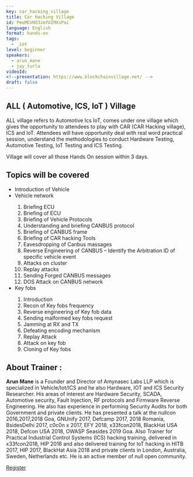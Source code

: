 ```yaml
---
key: car_hacking_village
title: Car Hacking Village 
id: PmoMEVHO3imfUIMXsPai
language: English
format: hands-on
tags:
  - _iot
level: beginner
speakers:
  - arun_mane
  - jay_turla
videoId: 
<!--presentation: https://www.blockchainvillage.net/ -->
draft: false
---
```

<h2>ALL ( Automotive, ICS, IoT ) Village</h2>

ALL village refers to Automotive Ics IoT, comes under one village which gives the opportunity to attendees to play with CAR (CAR Hacking village), ICS and IoT. Attendees will have opportunity deal with real word practical session, understand the methodologies to conduct Hardware Testing, Automotive Testing, IoT Testing and ICS Testing.

Village will cover all those Hands On session within 3 days.


<h2>Topics will be covered</h2>
<ul>
<li>Introduction of Vehicle </li>
<li>Vehicle network </li>
<ol>
	<li>Briefing ECU</li>
	<li>Briefing of ECU</li>
	<li>Briefing of Vehicle Protocols</li>
	<li>Understanding and briefing CANBUS protocol</li>
	<li>Briefing of CANBUS frame</li>
	<li>Briefing of CAR hacking Tools</li>
	<li>Eavesdropping of Canbus massages</li>
	<li>Reverse Engineering of CANBUS – Identify the Arbitration ID of specific vehicle event</li>
	<li>Attacks on cluster</li>
	<li>Replay attacks</li>
	<li>Sending Forged CANBUS messages</li>
	<li>DOS Attack on CANBUS network</li>
</ol>
<li>Key fobs</li>
<ol>
	<li>Introduction</li>
	<li>Recon of Key fobs frequency</li>
	<li>Reverse engineering of Key fob data</li>
	<li>Sending malformed key fobs request</li>
	<li>Jamming at RX and TX</li>
	<li>Defeating encoding mechanism</li>
	<li>Replay Attack</li>
	<li>Attack on key fob</li>
	<li>Cloning of Key fobs</li>
</ol>
</ul>


<h2>About Trainer :</h2>

<b>Arun Mane</b> is a Founder and Director of Amynasec Labs LLP  which is specialized in Vehicle/Iot/ICS and he also Hardware, IOT and ICS Security Researcher. His areas of interest are Hardware Security, SCADA, Automotive security, Fault Injection, RF protocols and Firmware Reverse Engineering. He also has experience in performing Security Audits for both Government and private clients. He has presented a talk at the nullcon 2016,2017,2018 Goa, GNUnify 2017, Defcamp 2017, 2018 Romania, BsidesDelhi 2017, c0c0n x 2017, EFY 2018, x33fcon2018, BlackHat USA 2018, Defcon USA 2018, OWASP Seasides 2019 Goa. Also Trainer for Practical Industrial Control Systems (ICS) hacking training, delivered in x33fcon2018, HIP 2018 and also delivered training for IoT hacking in HITB 2017, HIP 2017, BlackHat Asia 2018 and private clients in London, Australia, Sweden, Netherlands etc. He is an active member of null open community.

<a align="center" class="btn primary" target="_blank" rel="noopener" href="https://docs.google.com/forms/d/1zemmfkO1pmW03dGvkO2scSk_BkHSxsDocYzUQFWY9S0">Register</a>